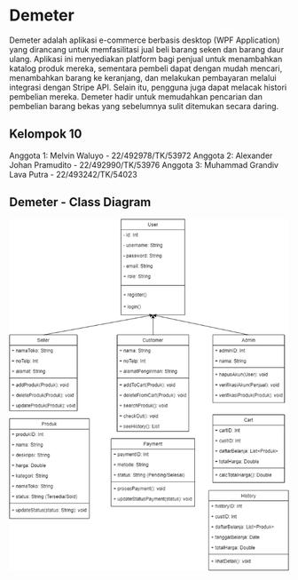 # Demeter

Demeter adalah aplikasi e-commerce berbasis desktop (WPF Application) yang dirancang untuk memfasilitasi jual beli barang seken dan barang daur ulang. 
Aplikasi ini menyediakan platform bagi penjual untuk menambahkan katalog produk mereka, sementara pembeli dapat dengan mudah mencari, menambahkan barang ke keranjang, 
dan melakukan pembayaran melalui integrasi dengan Stripe API. Selain itu, pengguna juga dapat melacak histori pembelian mereka. Demeter hadir untuk memudahkan pencarian 
dan pembelian barang bekas yang sebelumnya sulit ditemukan secara daring.

## Kelompok 10
Anggota 1: Melvin Waluyo - 22/492978/TK/53972
Anggota 2: Alexander Johan Pramudito - 22/492990/TK/53976
Anggota 3: Muhammad Grandiv Lava Putra - 22/493242/TK/54023

## Demeter - Class Diagram
![Demeter_Class_Diagram](https://github.com/grandiv/Demeter-Proyek-Junior-2024/blob/main/UML%20Diagrams/Demeter_ClassDiagram.png)
